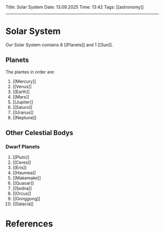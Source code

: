 Title: Solar System
Date: 13.09.2025
Time: 13:42
Tags: [[astronomy]] 

---
# Solar System

Our Solar System contains 8 [[Planets]] and 1 [[Sun]].

## Planets
The plantes in order are:
1. [[Mercury]]
2. [[Venus]]
3. [[Earth]]
4. [[Mars]]
5. [[Jupiter]]
6. [[Saturn]]
7. [[Uranus]]
8. [[Neptune]]

## Other Celestial Bodys

### Dwarf Planets

1. [[Pluto]]
2. [[Ceres]]
3. [[Eris]]
4. [[Haumea]]
5. [[Makemake]]
6. [[Quaoar]]
7. [[Sedna]]
8. [[Orcus]]
9. [[Gonggong]]
10. [[Salacia]]


# References